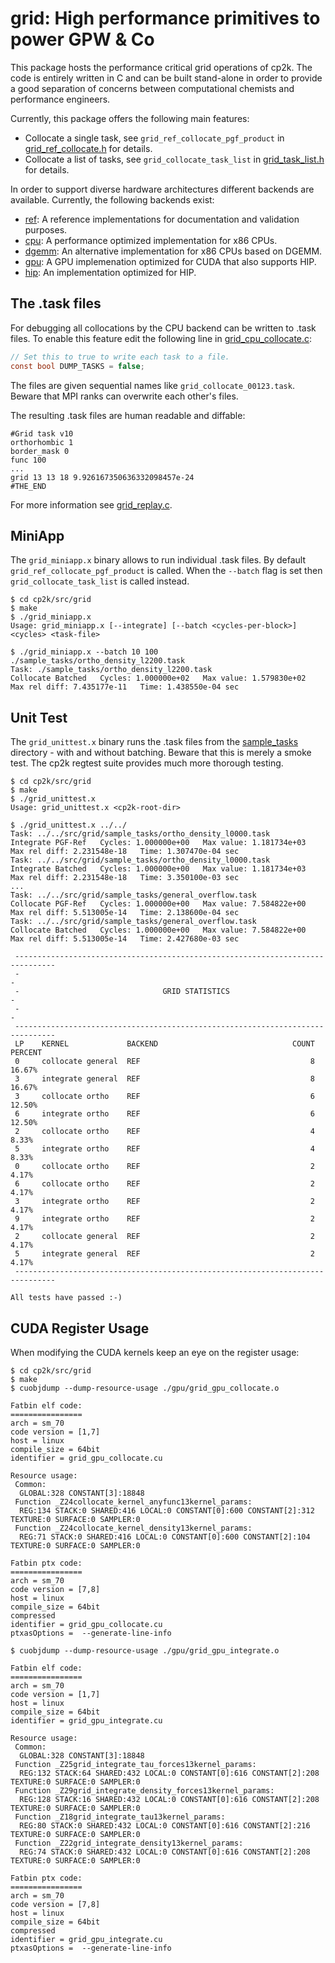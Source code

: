 # grid: High performance primitives to power GPW & Co

This package hosts the performance critical grid operations of cp2k. The code is
entirely written in C and can be built stand-alone in order to provide a good
separation of concerns between computational chemists and performance engineers.

Currently, this package offers the following main features:

- Collocate a single task, see `grid_ref_collocate_pgf_product` in
  [grid_ref_collocate.h](ref/grid_ref_collocate.h) for details.
- Collocate a list of tasks, see `grid_collocate_task_list` in
  [grid_task_list.h](grid_task_list.h) for details.

In order to support diverse hardware architectures different backends are available.
Currently, the following backends exist:

- [ref](./ref/): A reference implementations for documentation and validation purposes.
- [cpu](./cpu/): A performance optimized implementation for x86 CPUs.
- [dgemm](./dgemm/): An alternative implementation for x86 CPUs based on DGEMM.
- [gpu](./gpu/): A GPU implemenation optimized for CUDA that also supports HIP.
- [hip](./hip/): An implementation optimized for HIP.

## The .task files

For debugging all collocations by the CPU backend can be written to .task
files. To enable this feature edit the following line in [grid_cpu_collocate.c](cpu/grid_cpu_collocate.c):

```C
// Set this to true to write each task to a file.
const bool DUMP_TASKS = false;
```

The files are given sequential names like `grid_collocate_00123.task`.
Beware that MPI ranks can overwrite each other's files.

The resulting .task files are human readable and diffable:

```task-file
#Grid task v10
orthorhombic 1
border_mask 0
func 100
...
grid 13 13 18 9.926167350636332098457e-24
#THE_END
```

For more information see [grid_replay.c](grid_replay.c).

## MiniApp

The `grid_miniapp.x` binary allows to run individual .task files.
By default `grid_ref_collocate_pgf_product` is called. When the `--batch` flag
is set then `grid_collocate_task_list` is called instead.

```shell
$ cd cp2k/src/grid
$ make
$ ./grid_miniapp.x
Usage: grid_miniapp.x [--integrate] [--batch <cycles-per-block>] <cycles> <task-file>

$ ./grid_miniapp.x --batch 10 100 ./sample_tasks/ortho_density_l2200.task
Task: ./sample_tasks/ortho_density_l2200.task                   Collocate Batched   Cycles: 1.000000e+02   Max value: 1.579830e+02   Max rel diff: 7.435177e-11   Time: 1.438550e-04 sec
```

## Unit Test

The `grid_unittest.x` binary runs the .task files from the
[sample_tasks](./sample_tasks/) directory - with and without batching.
Beware that this is merely a smoke test.
The cp2k regtest suite provides much more thorough testing.

```shell
$ cd cp2k/src/grid
$ make
$ ./grid_unittest.x
Usage: grid_unittest.x <cp2k-root-dir>

$ ./grid_unittest.x ../../
Task: ../../src/grid/sample_tasks/ortho_density_l0000.task      Integrate PGF-Ref   Cycles: 1.000000e+00   Max value: 1.181734e+03   Max rel diff: 2.231548e-18   Time: 1.307470e-04 sec
Task: ../../src/grid/sample_tasks/ortho_density_l0000.task      Integrate Batched   Cycles: 1.000000e+00   Max value: 1.181734e+03   Max rel diff: 2.231548e-18   Time: 3.350100e-03 sec
...
Task: ../../src/grid/sample_tasks/general_overflow.task         Collocate PGF-Ref   Cycles: 1.000000e+00   Max value: 7.584822e+00   Max rel diff: 5.513005e-14   Time: 2.138600e-04 sec
Task: ../../src/grid/sample_tasks/general_overflow.task         Collocate Batched   Cycles: 1.000000e+00   Max value: 7.584822e+00   Max rel diff: 5.513005e-14   Time: 2.427680e-03 sec

 -------------------------------------------------------------------------------
 -                                                                             -
 -                                GRID STATISTICS                              -
 -                                                                             -
 -------------------------------------------------------------------------------
 LP    KERNEL             BACKEND                              COUNT     PERCENT
 0     collocate general  REF                                      8      16.67%
 3     integrate general  REF                                      8      16.67%
 3     collocate ortho    REF                                      6      12.50%
 6     integrate ortho    REF                                      6      12.50%
 2     collocate ortho    REF                                      4       8.33%
 5     integrate ortho    REF                                      4       8.33%
 0     collocate ortho    REF                                      2       4.17%
 6     collocate ortho    REF                                      2       4.17%
 3     integrate ortho    REF                                      2       4.17%
 9     integrate ortho    REF                                      2       4.17%
 2     collocate general  REF                                      2       4.17%
 5     integrate general  REF                                      2       4.17%
 -------------------------------------------------------------------------------

All tests have passed :-)
```

## CUDA Register Usage

When modifying the CUDA kernels keep an eye on the register usage:

```shell
$ cd cp2k/src/grid
$ make
$ cuobjdump --dump-resource-usage ./gpu/grid_gpu_collocate.o

Fatbin elf code:
================
arch = sm_70
code version = [1,7]
host = linux
compile_size = 64bit
identifier = grid_gpu_collocate.cu

Resource usage:
 Common:
  GLOBAL:328 CONSTANT[3]:18848
 Function _Z24collocate_kernel_anyfunc13kernel_params:
  REG:134 STACK:0 SHARED:416 LOCAL:0 CONSTANT[0]:600 CONSTANT[2]:312 TEXTURE:0 SURFACE:0 SAMPLER:0
 Function _Z24collocate_kernel_density13kernel_params:
  REG:71 STACK:0 SHARED:416 LOCAL:0 CONSTANT[0]:600 CONSTANT[2]:104 TEXTURE:0 SURFACE:0 SAMPLER:0

Fatbin ptx code:
================
arch = sm_70
code version = [7,8]
host = linux
compile_size = 64bit
compressed
identifier = grid_gpu_collocate.cu
ptxasOptions =  --generate-line-info

$ cuobjdump --dump-resource-usage ./gpu/grid_gpu_integrate.o

Fatbin elf code:
================
arch = sm_70
code version = [1,7]
host = linux
compile_size = 64bit
identifier = grid_gpu_integrate.cu

Resource usage:
 Common:
  GLOBAL:328 CONSTANT[3]:18848
 Function _Z25grid_integrate_tau_forces13kernel_params:
  REG:132 STACK:64 SHARED:432 LOCAL:0 CONSTANT[0]:616 CONSTANT[2]:208 TEXTURE:0 SURFACE:0 SAMPLER:0
 Function _Z29grid_integrate_density_forces13kernel_params:
  REG:128 STACK:16 SHARED:432 LOCAL:0 CONSTANT[0]:616 CONSTANT[2]:208 TEXTURE:0 SURFACE:0 SAMPLER:0
 Function _Z18grid_integrate_tau13kernel_params:
  REG:80 STACK:0 SHARED:432 LOCAL:0 CONSTANT[0]:616 CONSTANT[2]:216 TEXTURE:0 SURFACE:0 SAMPLER:0
 Function _Z22grid_integrate_density13kernel_params:
  REG:74 STACK:0 SHARED:432 LOCAL:0 CONSTANT[0]:616 CONSTANT[2]:208 TEXTURE:0 SURFACE:0 SAMPLER:0

Fatbin ptx code:
================
arch = sm_70
code version = [7,8]
host = linux
compile_size = 64bit
compressed
identifier = grid_gpu_integrate.cu
ptxasOptions =  --generate-line-info
```
